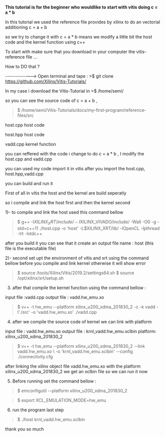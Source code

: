 
<b> This tutorial is for the beginner who wouldlike to start with vitis doing c = a * b </b>

In this tutorial we used the reference file provides by xilinx to do an vectorial additioning c = a + b 


so we try to change it with c = a * b 
 means we modify a little bit the host code and the kernel function using c++
 
 
 To start with make sure that you download in your computer the vitis-reference file ...
 
How to DO that ?


-------------> Open terminal and tape :  >$ git clone https://github.com/Xilinx/Vitis-Tutorials/

In my case i download the Vitis-Tutorial in >$ /home/semi/

so you can see the source code of c = a + b , 

>$ /home/semi/Vitis-Tutorials/docs/my-first-program/reference-files/src


host.cpp host code

host.hpp host code 

vadd.cpp kernel function


you can reffered with the code i change to do c = a * b , I modify the host.cpp and vadd.cpp


you can used my code import it in vitis after you import the host.cpp, host.hpp,vadd.cpp


you can build and run it 



First of all in vitis the host and the kernel are build seperatly 


so i compile and link the host first and then the kernel second 




1)- to compile and link the host used this command bellow 

> $ g++ -I$XILINX_XRT/include/ -I$XILINX_VIVADO/include/ -Wall -O0 -g -std=c++11 ./host.cpp  -o 'host'  -L$XILINX_XRT/lib/ -lOpenCL -lpthread -lrt -lstdc++


after you build it you can see that it create an output file name : host (this file is the executable file)


2)- second set upt the environment of vitis and xrt using the command bellow before you compile and link kernel otherwise it will show error

> $ source /tools/Xilinx/Vitis/2019.2/settings64.sh
> $ source /opt/xilinx/xrt/setup.sh

3) after that compile the kernel function using the command bellow :

input file :vadd.cpp
output file : vadd.hw_emu.xo

> $ v++ -t hw_emu --platform xilinx_u200_xdma_201830_2 -c -k vadd -I'./src' -o 'vadd.hw_emu.xo' ./vadd.cpp


4) after we compile the source code of kernel we can link with platform

input file : vadd.hw_emu.xo
output file : krnl_vadd.hw_emu.xclbin
platform: xilinx_u200_xdma_201830_2

> $ v++ -t hw_emu --platform xilinx_u200_xdma_201830_2 --link vadd.hw_emu.xo \ -o 'krnl_vadd.hw_emu.xclbin' --config ./connectivity.cfg


after linking the xilinx object file vadd.hw_emu.xo with the platform xilinx_u200_xdma_201830_2 we get an xclbin file so we can run it now 


5) Before running set the command bellow :

> $ emconfigutil --platform xilinx_u200_xdma_201830_2

> $ export XCL_EMULATION_MODE=hw_emu 

6) run the program last step 

> $ ./host krnl_vadd.hw_emu.xclbin




thank you so much 









